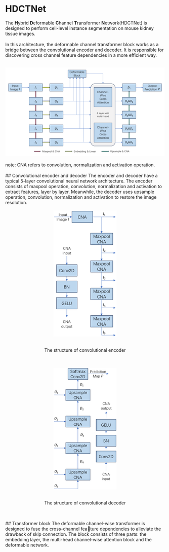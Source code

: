 # HDCTNet
The **H**ybrid **D**eformable **C**hannel **T**ransformer **N**etwork(HDCTNet) is designed to perform cell-level instance segmentation on mouse kidney tissue images. <br>
<br>
In this architecture, the deformable channel transformer block works as a bridge between the convolutional encoder and decoder. It is responsible for discovering cross channel feature dependencies in a more efficient way. <br>
<br>
<div align=center><img src="/images/HDCTNet.png"></div><br>
note: CNA refers to convolution, normalization and activation operation.<br>
<br>
## Convolutional encoder and decoder
The encoder and decoder have a typical 5-layer convolutional neural network architecture. The encoder consists of maxpool operation, convolution, normalization and activation to extract features, layer by layer. Meanwhile, the decoder uses  upsample operation, convolution, normalization and activation to restore the image resolution.<br>
<br>
<div align=center><img width="200" src="/images/convolutional encoder.png"></div><br>
<p align=center>The structure of convolutional encoder</p><br>
<br>
<div align=center><img width="200" src="/images/convolutional decoder.png"></div><br>
<p align=center>The structure of convolutional decoder</p><br>
<br>
## Transformer block
The deformable channel-wise transformer is designed to fuse the cross-channel feature dependencies to alleviate the drawback of skip connection. The block consists of three parts: the embedding layer, the multi-head channel-wise attention block and the deformable network.<br>
<br>
